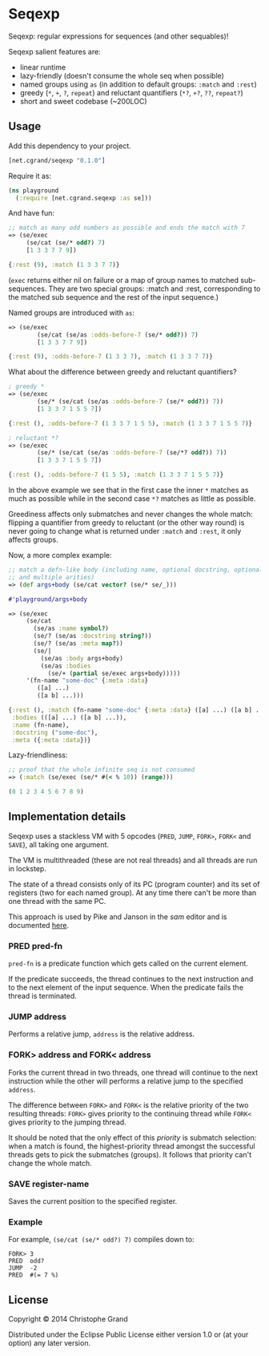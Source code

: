 # Seqexp

Seqexp: regular expressions for sequences (and other sequables)!

Seqexp salient features are:

* linear runtime
* lazy-friendly (doesn't consume the whole seq when possible)
* named groups using `as` (in addition to default groups: `:match` and `:rest`)
* greedy (`*`, `+`, `?`, `repeat`) and reluctant quantifiers (`*?`, `+?`, `??`, `repeat?`)
* short and sweet codebase (~200LOC)

## Usage

Add this dependency to your project.

```clj
[net.cgrand/seqexp "0.1.0"]
```

Require it as:

```clj
(ns playground
  (:require [net.cgrand.seqexp :as se]))
```

And have fun:

```clj
;; match as many odd numbers as possible and ends the match with 7
=> (se/exec
     (se/cat (se/* odd?) 7)
     [1 3 3 7 7 9])

{:rest (9), :match (1 3 3 7 7)}
```

(`exec` returns either nil on failure or a map of
   group names to matched sub-sequences. They are two special groups: :match
   and :rest, corresponding to the matched sub sequence and the rest of the
   input sequence.)

Named groups are introduced with `as`:

```clj
=> (se/exec
        (se/cat (se/as :odds-before-7 (se/* odd?)) 7)
        [1 3 3 7 7 9])

{:rest (9), :odds-before-7 (1 3 3 7), :match (1 3 3 7 7)}
```

What about the difference between greedy and reluctant quantifiers?

```clj
; greedy *
=> (se/exec
        (se/* (se/cat (se/as :odds-before-7 (se/* odd?)) 7))
        [1 3 3 7 1 5 5 7])

{:rest (), :odds-before-7 (1 3 3 7 1 5 5), :match (1 3 3 7 1 5 5 7)}

; reluctant *?
=> (se/exec
        (se/* (se/cat (se/as :odds-before-7 (se/*? odd?)) 7))
        [1 3 3 7 1 5 5 7])

{:rest (), :odds-before-7 (1 5 5), :match (1 3 3 7 1 5 5 7)}
```

In the above example we see that in the first case the inner `*` matches as much as possible while in the second case `*?` matches as little as possible.

Greediness affects only submatches and never changes the whole match: flipping a quantifier from greedy to reluctant (or the other way round) is never going to change what is returned under `:match` and `:rest`, it only affects groups.



Now, a more complex example:

```clj
;; match a defn-like body (including name, optional docstring, optional metadata
;; and multiple arities)
=> (def args+body (se/cat vector? (se/* se/_)))

#'playground/args+body

=> (se/exec
     (se/cat
       (se/as :name symbol?)
       (se/? (se/as :docstring string?))
       (se/? (se/as :meta map?))
       (se/|
         (se/as :body args+body)
         (se/as :bodies
           (se/+ (partial se/exec args+body)))))
     '(fn-name "some-doc" {:meta :data}
        ([a] ...)
        ([a b] ...)))

{:rest (), :match (fn-name "some-doc" {:meta :data} ([a] ...) ([a b] ...)),
 :bodies (([a] ...) ([a b] ...)),
 :name (fn-name),
 :docstring ("some-doc"),
 :meta ({:meta :data})}
```

Lazy-friendliness:

```clj
;; proof that the whole infinite seq is not consumed
=> (:match (se/exec (se/* #(< % 10)) (range)))

(0 1 2 3 4 5 6 7 8 9)
```

## Implementation details

Seqexp uses a stackless VM with 5 opcodes (`PRED`, `JUMP`, `FORK>`, `FORK<` and `SAVE`), all taking one argument.

The VM is multithreaded (these are not real threads) and all threads are run in lockstep.

The state of a thread consists only of its PC (program counter) and its set of registers (two for each named group). At any time there can't be more than one thread with the same PC.

This approach is used by Pike and Janson in the *sam* editor and is documented [here](http://swtch.com/~rsc/regexp/regexp2.html#ahu74).

### PRED pred-fn
`pred-fn` is a predicate function which gets called on the current element.

If the predicate succeeds, the thread continues to the next instruction and to the next element of the input sequence. When the predicate fails the thread is terminated.

### JUMP address
Performs a relative jump, `address` is the relative address.

### FORK> address and FORK< address
Forks the current thread in two threads, one thread will continue to the next instruction while the other will performs a relative jump to the specified `address`.

The difference between `FORK>` and `FORK<` is the relative priority of the two resulting threads: `FORK>` gives priority to the continuing thread while `FORK<` gives priority to the jumping thread.

It should be noted that the only effect of this *priority* is submatch selection: when a match is found, the highest-priority thread amongst the successful threads gets to pick the submatches (groups). It follows that priority can't change the whole match.

### SAVE register-name
Saves the current position to the specified register.

### Example

For example, `(se/cat (se/* odd?) 7)` compiles down to:

```
FORK> 3
PRED  odd?
JUMP  -2
PRED  #(= 7 %)
```

## License

Copyright © 2014 Christophe Grand

Distributed under the Eclipse Public License either version 1.0 or (at
your option) any later version.
